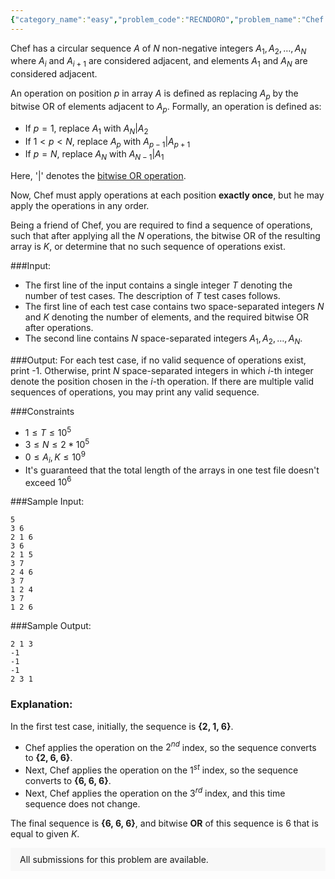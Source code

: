 ```yaml
---
{"category_name":"easy","problem_code":"RECNDORO","problem_name":"Chef and Or","problemComponents":{"constraints":"","constraintsState":false,"subtasks":"","subtasksState":false,"inputFormat":"","inputFormatState":false,"outputFormat":"","outputFormatState":false,"sampleTestCases":{}},"video_editorial_url":"","languages_supported":{"0":"CPP14","1":"C","2":"JAVA","3":"PYTH 3.6","4":"CPP17","5":"PYTH","6":"PYP3","7":"CS2","8":"ADA","9":"PYPY","10":"TEXT","11":"PAS fpc","12":"NODEJS","13":"RUBY","14":"PHP","15":"GO","16":"HASK","17":"TCL","18":"PERL","19":"SCALA","20":"LUA","21":"kotlin","22":"BASH","23":"JS","24":"LISP sbcl","25":"rust","26":"PAS gpc","27":"BF","28":"CLOJ","29":"R","30":"D","31":"CAML","32":"FORT","33":"ASM","34":"swift","35":"FS","36":"WSPC","37":"LISP clisp","38":"SQL","39":"SCM guile","40":"PERL6","41":"ERL","42":"CLPS","43":"ICK","44":"NICE","45":"PRLG","46":"ICON","47":"COB","48":"SCM chicken","49":"PIKE","50":"SCM qobi","51":"ST","52":"NEM"},"max_timelimit":1,"source_sizelimit":50000,"problem_author":"rishup_nitdgp","problem_tester":null,"date_added":"31-12-2019","tags":{"0":"bit","1":"easy","2":"prefix","3":"rc122020","4":"rishup_nitdgp","5":"rishup_nitdgp","6":"sachin_yadav"},"problem_difficulty_level":"Easy-Medium","best_tag":"Prefix Suffix","editorial_url":"https://discuss.codechef.com/problems/RECNDORO","time":{"view_start_date":1588010400,"submit_start_date":1588010400,"visible_start_date":1588010400,"end_date":1735669800},"is_direct_submittable":false,"problemDiscussURL":"https://discuss.codechef.com/search?q=RECNDORO","is_proctored":false,"visitedContests":{},"layout":"problem"}
---
```

Chef has a circular sequence $A$ of $N$ non-negative integers $A_1, A_2, \ldots, A_N$ where $A_i$ and $A_{i+1}$ are considered adjacent, and elements $A_1$ and $A_N$ are considered adjacent.

An operation on position $p$ in array $A$ is defined as replacing $A_p$ by the bitwise OR of elements adjacent to $A_p$. Formally, an operation is defined as:
- If $p = 1$, replace $A_1$ with $A_N | A_{2}$
- If $1 < p < N$, replace $A_p$ with $A_{p-1} | A_{p+1}$
- If $p = N$, replace $A_N$ with $A_{N-1} | A_1$

Here, '|' denotes the [bitwise OR operation](https://en.wikipedia.org/wiki/Bitwise_operation#OR).

Now, Chef must apply operations at each position **exactly once**, but he may apply the operations in any order.

Being a friend of Chef, you are required to find a sequence of operations, such that after applying all the $N$ operations, the bitwise OR of the resulting array is $K$, or determine that no such sequence of operations exist.

###Input:
- The first line of the input contains a single integer $T$ denoting the number of test cases. The description of $T$ test cases follows.
- The first line of each test case contains two space-separated integers $N$ and $K$ denoting the number of elements, and the required bitwise OR after operations.
- The second line contains $N$ space-separated integers $A_1, A_2, \ldots, A_N$.

###Output:
For each test case, if no valid sequence of operations exist, print -1.
Otherwise, print $N$ space-separated integers in which $i$-th integer denote the position chosen in the $i$-th operation. If there are multiple valid sequences of operations, you may print any valid sequence.

###Constraints 
- $1 \le T \le 10^5$
- $3 \le N \le 2*10^5$
- $0 \le A_i, K \le 10^9$
- It's guaranteed that the total length of the arrays in one test file doesn't exceed $10^6$

###Sample Input:
```
5
3 6
2 1 6
3 6
2 1 5
3 7
2 4 6
3 7
1 2 4
3 7
1 2 6
```

###Sample Output:
```
2 1 3
-1
-1
-1
2 3 1
```

### Explanation:
In the first test case, initially, the sequence is **{2, 1, 6}**. 
- Chef applies the operation on the $2^{nd}$ index, so the sequence converts to **{2, 6, 6}**.
- Next, Chef applies the operation on the $1^{st}$ index, so the sequence converts to **{6, 6, 6}**.
- Next, Chef applies the operation on the $3^{rd}$ index, and this time sequence does not change.

The final sequence is **{6, 6, 6}**, and bitwise **OR** of this sequence is $6$ that is equal to given $K$.
<aside style='background: #f8f8f8;padding: 10px 15px;'><div>All submissions for this problem are available.</div></aside>
